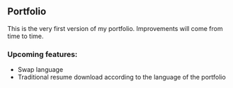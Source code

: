 ## Portfolio

This is the very first version of my portfolio.
Improvements will come from time to time.

### Upcoming features:

- Swap language
- Traditional resume download according to the language of the portfolio 



